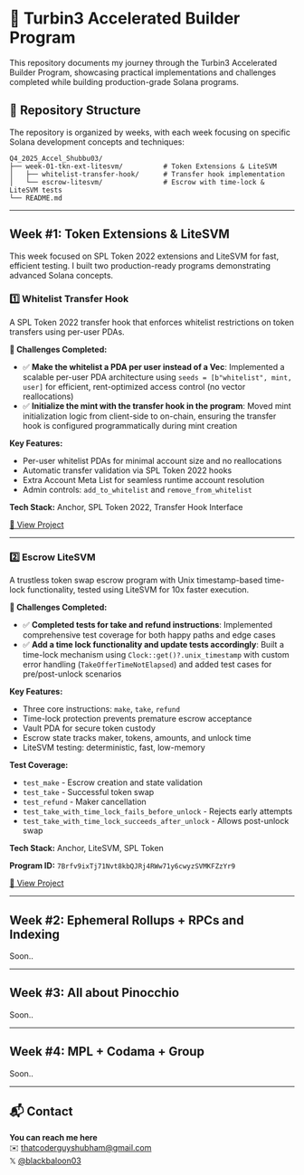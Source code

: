 # 🚀 Turbin3 Accelerated Builder Program

This repository documents my journey through the Turbin3 Accelerated Builder Program, showcasing practical implementations and challenges completed while building production-grade Solana programs.

## 📁 Repository Structure

The repository is organized by weeks, with each week focusing on specific Solana development concepts and techniques:

```
Q4_2025_Accel_Shubbu03/
├── week-01-tkn-ext-litesvm/          # Token Extensions & LiteSVM
│   ├── whitelist-transfer-hook/      # Transfer hook implementation
│   └── escrow-litesvm/               # Escrow with time-lock & LiteSVM tests
└── README.md
```

---

## Week #1: Token Extensions & LiteSVM

This week focused on SPL Token 2022 extensions and LiteSVM for fast, efficient testing. I built two production-ready programs demonstrating advanced Solana concepts.

### 1️⃣ Whitelist Transfer Hook

A SPL Token 2022 transfer hook that enforces whitelist restrictions on token transfers using per-user PDAs.

**🎯 Challenges Completed:**
- ✅ **Make the whitelist a PDA per user instead of a Vec**: Implemented a scalable per-user PDA architecture using `seeds = [b"whitelist", mint, user]` for efficient, rent-optimized access control (no vector reallocations)
- ✅ **Initialize the mint with the transfer hook in the program**: Moved mint initialization logic from client-side to on-chain, ensuring the transfer hook is configured programmatically during mint creation

**Key Features:**
- Per-user whitelist PDAs for minimal account size and no reallocations
- Automatic transfer validation via SPL Token 2022 hooks
- Extra Account Meta List for seamless runtime account resolution
- Admin controls: `add_to_whitelist` and `remove_from_whitelist`

**Tech Stack:** Anchor, SPL Token 2022, Transfer Hook Interface

[📂 View Project](./week-01-tkn-ext-litesvm/whitelist-transfer-hook)

---

### 2️⃣ Escrow LiteSVM

A trustless token swap escrow program with Unix timestamp-based time-lock functionality, tested using LiteSVM for 10x faster execution.

**🎯 Challenges Completed:**
- ✅ **Completed tests for take and refund instructions**: Implemented comprehensive test coverage for both happy paths and edge cases
- ✅ **Add a time lock functionality and update tests accordingly**: Built a time-lock mechanism using `Clock::get()?.unix_timestamp` with custom error handling (`TakeOfferTimeNotElapsed`) and added test cases for pre/post-unlock scenarios

**Key Features:**
- Three core instructions: `make`, `take`, `refund`
- Time-lock protection prevents premature escrow acceptance
- Vault PDA for secure token custody
- Escrow state tracks maker, tokens, amounts, and unlock time
- LiteSVM testing: deterministic, fast, low-memory

**Test Coverage:**
- `test_make` - Escrow creation and state validation
- `test_take` - Successful token swap
- `test_refund` - Maker cancellation
- `test_take_with_time_lock_fails_before_unlock` - Rejects early attempts
- `test_take_with_time_lock_succeeds_after_unlock` - Allows post-unlock swap

**Tech Stack:** Anchor, LiteSVM, SPL Token

**Program ID:** `7Brfv9ixTj71Nvt8kbQJRj4RWw71y6cwyzSVMKFZzYr9`

[📂 View Project](./week-01-tkn-ext-litesvm/escrow-litesvm)

---

## Week #2: Ephemeral Rollups + RPCs and Indexing

Soon..

---

## Week #3: All about Pinocchio

Soon..

---

## Week #4: MPL + Codama + Group

Soon..

---

## 📬 Contact

**You can reach me here**  
✉️ [thatcoderguyshubham@gmail.com](mailto:thatcoderguyshubham@gmail.com)  
𝕏  [@blackbaloon03](https://x.com/blackbaloon03)
